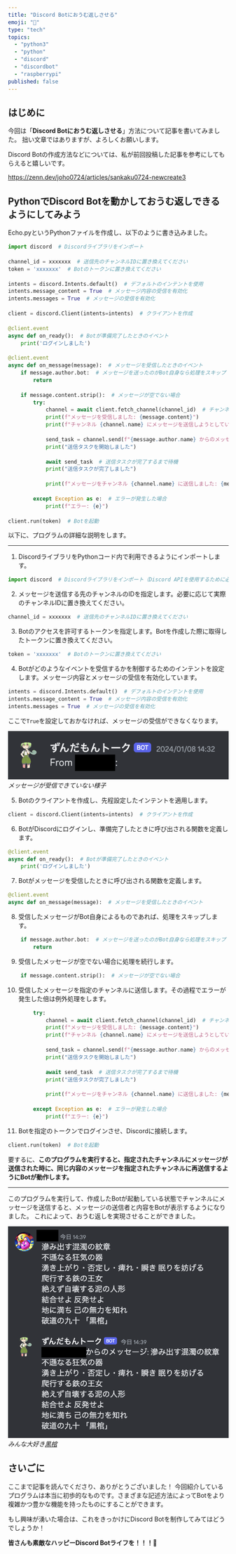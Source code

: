 ```yaml
---
title: "Discord Botにおうむ返しさせる"
emoji: "🦜"
type: "tech"
topics:
  - "python3"
  - "python"
  - "discord"
  - "discordbot"
  - "raspberrypi"
published: false
---
```


## はじめに

今回は「**Discord Botにおうむ返しさせる**」方法について記事を書いてみました。
拙い文章ではありますが、よろしくお願いします。

Discord Botの作成方法などについては、私が前回投稿した記事を参考にしてもらえると嬉しいです。

https://zenn.dev/joho0724/articles/sankaku0724-newcreate3

## PythonでDiscord Botを動かしておうむ返しできるようにしてみよう

Echo.pyというPythonファイルを作成し、以下のように書き込みました。

```py:Echo.py
import discord  # Discordライブラリをインポート

channel_id = xxxxxxx  # 送信先のチャンネルIDに置き換えてください
token = 'xxxxxxx'  # Botのトークンに置き換えてください

intents = discord.Intents.default()  # デフォルトのインテントを使用
intents.message_content = True  # メッセージ内容の受信を有効化
intents.messages = True  # メッセージの受信を有効化

client = discord.Client(intents=intents)  # クライアントを作成

@client.event
async def on_ready():  # Botが準備完了したときのイベント
    print('ログインしました')

@client.event
async def on_message(message):  # メッセージを受信したときのイベント
    if message.author.bot:  # メッセージを送ったのがBot自身なら処理をスキップ
        return

    if message.content.strip():  # メッセージが空でない場合
        try:
            channel = await client.fetch_channel(channel_id)  # チャンネルを取得
            print(f"メッセージを受信しました: {message.content}")
            print(f"チャンネル {channel.name} にメッセージを送信しようとしています: {message.content}")

            send_task = channel.send(f"{message.author.name} からのメッセージ: {message.content}")  # メッセージを送信
            print("送信タスクを開始しました")

            await send_task  # 送信タスクが完了するまで待機
            print("送信タスクが完了しました")

            print(f"メッセージをチャンネル {channel.name} に送信しました: {message.content}")

        except Exception as e:  # エラーが発生した場合
            print(f"エラー: {e}")

client.run(token)  # Botを起動
```

以下に、プログラムの詳細な説明をします。

-----
1. DiscordライブラリをPythonコード内で利用できるようにインポートします。

```py
import discord  # Discordライブラリをインポート（Discord APIを使用するために必要）
```


2. メッセージを送信する先のチャンネルのIDを指定します。必要に応じて実際のチャンネルIDに置き換えてください。

```py
channel_id = xxxxxxx  # 送信先のチャンネルIDに置き換えてください
```

3. Botのアクセスを許可するトークンを指定します。Botを作成した際に取得したトークンに置き換えてください。

```py
token = 'xxxxxxx'  # Botのトークンに置き換えてください
```

4. Botがどのようなイベントを受信するかを制御するためのインテントを設定します。メッセージ内容とメッセージの受信を有効化しています。

```py
intents = discord.Intents.default()  # デフォルトのインテントを使用
intents.message_content = True  # メッセージ内容の受信を有効化
intents.messages = True  # メッセージの受信を有効化
```

ここで`True`を設定しておかなければ、メッセージの受信ができなくなります。

![](/images/sankaku7/shokika.png)
*メッセージが受信できていない様子*


5. Botのクライアントを作成し、先程設定したインテントを適用します。

```py
client = discord.Client(intents=intents)  # クライアントを作成
```

6. BotがDiscordにログインし、準備完了したときに呼び出される関数を定義します。

```py
@client.event
async def on_ready():  # Botが準備完了したときのイベント
    print('ログインしました')
```

7. Botがメッセージを受信したときに呼び出される関数を定義します。

```py
@client.event
async def on_message(message):  # メッセージを受信したときのイベント
```

8. 受信したメッセージがBot自身によるものであれば、処理をスキップします。

```py
    if message.author.bot:  # メッセージを送ったのがBot自身なら処理をスキップ
        return
```

9. 受信したメッセージが空でない場合に処理を続行します。

```py
    if message.content.strip():  # メッセージが空でない場合
```
10. 受信したメッセージを指定のチャンネルに送信します。その過程でエラーが発生した倍は例外処理をします。

```py
        try:
            channel = await client.fetch_channel(channel_id)  # チャンネルを取得
            print(f"メッセージを受信しました: {message.content}")
            print(f"チャンネル {channel.name} にメッセージを送信しようとしています: {message.content}")

            send_task = channel.send(f"{message.author.name} からのメッセージ: {message.content}")  # メッセージを送信
            print("送信タスクを開始しました")

            await send_task  # 送信タスクが完了するまで待機
            print("送信タスクが完了しました")

            print(f"メッセージをチャンネル {channel.name} に送信しました: {message.content}")

        except Exception as e:  # エラーが発生した場合
            print(f"エラー: {e}")
```

11. Botを指定のトークンでログインさせ、Discordに接続します。

```py
client.run(token)  # Botを起動
```

要するに、**このプログラムを実行すると、指定されたチャンネルにメッセージが送信された時に、同じ内容のメッセージを指定されたチャンネルに再送信するようにBotが動作します。**

-----


このプログラムを実行して、作成したBotが起動している状態でチャンネルにメッセージを送信すると、メッセージの送信者と内容をBotが表示するようになりました。
これによって、おうむ返しを実現させることができました。

![](/images/sankaku7/Echo.png)
*みんな大好き[黒棺](https://www.shonenjump.com/j/rensai/list/bleach.html)*

## さいごに
ここまで記事を読んでくださり、ありがとうございました！
今回紹介しているプログラムは本当に初歩的なものです。さまざまな記述方法によってBotをより複雑かつ豊かな機能を持ったものにすることができます。

もし興味が湧いた場合は、これをきっかけにDiscord Botを制作してみてはどうでしょうか！

**皆さんも素敵なハッピーDiscord Botライフを！！！🌸**
